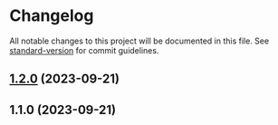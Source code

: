 # Changelog

All notable changes to this project will be documented in this file. See [standard-version](https://github.com/conventional-changelog/standard-version) for commit guidelines.

## [1.2.0](https://github.com/lewismcfarlane/HTML_lesson/compare/v1.1.0...v1.2.0) (2023-09-21)

## 1.1.0 (2023-09-21)
